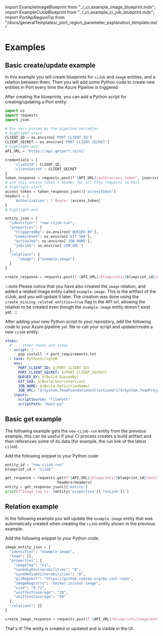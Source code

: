 import ExampleImageBlueprint from "../\_ci_example_image_blueprint.mdx";
import ExampleCiJobBlueprint from "../\_ci_example_ci_job_blueprint.mdx";
import PortApiRegionTip from "/docs/generalTemplates/_port_region_parameter_explanation_template.md"

# Examples

## Basic create/update example

In this example you will create blueprints for `ciJob` and `image` entities, and a relation between them. Then you will add some Python code to create new entities in Port every time the Azure Pipeline is triggered:

<ExampleImageBlueprint />

<ExampleCiJobBlueprint />

After creating the blueprints, you can add a Python script for creating/updating a Port entity:

```python showLineNumber
import os
import requests
import json

# Env vars passed by the pipeline variables
# highlight-start
CLIENT_ID = os.environ['PORT_CLIENT_ID']
CLIENT_SECRET = os.environ['PORT_CLIENT_SECRET']
# highlight-end
API_URL = 'https://api.getport.io/v1'

credentials = {
    'clientId': CLIENT_ID,
    'clientSecret': CLIENT_SECRET
}
token_response = requests.post(f"{API_URL}/auth/access_token", json=credentials)
# use this access token + header for all http requests to Port
# highlight-start
access_token = token_response.json()['accessToken']
headers = {
	'Authorization': f'Bearer {access_token}'
}
# highlight-end

entity_json = {
  "identifier": "new-cijob-run",
  "properties": {
    "triggeredBy": os.environ['QUEUED_BY'],
    "commitHash": os.environ['GIT_SHA'],
    "actionJob": os.environ['JOB_NAME'],
    "jobLink": os.environ['JOB_URL']
  },
  "relations": {
      "image": ["example-image"]
  }
}

create_response = requests.post(f'{API_URL}/blueprints/{blueprint_id}/entities?upsert=true&create_missing_related_entities=true', json=entity_json, headers=headers)
```

<PortApiRegionTip/>

:::note
Please notice that you have also created the `image` relation, and added a related image entity called `example-image`. This is the artifact of the ciJob, and you will update it later.
The creation was done using the `create_missing_related_entities=true` flag in the API url, allowing the relation to be created even though the `example-image` entity doesn't exist yet.
:::

After adding your new Python script to your repository, add the following code to your Azure pipeline `yml` file to call your script and update/create a new `ciJob` entity:

```yaml showLineNumbers
steps:
  # ... other tasks and steps
  - script: |
      pip install -r port_requirements.txt
  - task: PythonScript@0
    env:
      PORT_CLIENT_ID: $(PORT_CLIENT_ID)
      PORT_CLIENT_SECRET: $(PORT_CLIENT_SECRET)
      QUEUED_BY: $(Build.QueuedBy)
      GIT_SHA: $(Build.SourceVersion)
      JOB_NAME: $(Build.DefinitionName)
      JOB_URL: "$(System.TeamFoundationCollectionUri)$(System.TeamProject)/_build/results?buildId=$(Build.BuildId)"
    inputs:
      scriptSource: "filePath"
      scriptPath: "main.py"
```

## Basic get example

The following example gets the `new-cijob-run` entity from the previous example, this can be useful if your CI process creates a build artifact and then references some of its data (for example, the run link of the latest `ciJob`).

Add the following snippet to your Python code:

```python showLineNumbers
entity_id = "new-cijob-run"
blueprint_id = "ciJob"

get_response = requests.get(f"{API_URL}/blueprints/{blueprint_id}/entities/{entity_id}",
                        headers=headers)
entity = get_response.json()['entity']
print(f"Image tag is: {entity['properties']['runLink']}")

```

## Relation example

In the following example you will update the `example-image` entity that was automatically created when creating the `ciJob` entity shown in the previous example.

Add the following snippet to your Python code:

```python showLineNumbers
image_entity_json = {
  "identifier": "example-image",
  "team": [],
  "properties": {
    "imageTag": "v1",
    "synkHighVulnerabilities": "0",
    "synkMediumVulnerabilities": "0",
    "gitRepoUrl": "https://github.com/my-org/my-cool-repo",
    "imageRegistry": "docker.io/cool-image",
    "size": "0.71",
    "unitTestCoverage": "20",
    "unitTestCoverage": "50"
  },
  "relations": {}
}

create_image_response = requests.post(f'{API_URL}/blueprints/image/entities?upsert=true', json=image_entity_json, headers=headers)

```

That's it! The entity is created or updated and is visible in the UI.
